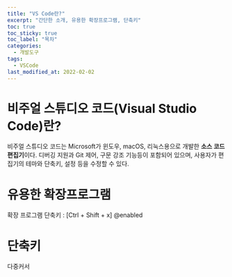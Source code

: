 ```yaml
---
title: "VS Code란?"
excerpt: "간단한 소개, 유용한 확장프로그램, 단축키"
toc: true
toc_sticky: true
toc_label: "목차"
categories:
  - 개발도구
tags:
  - VSCode
last_modified_at: 2022-02-02
---
```


# 비주얼 스튜디오 코드(Visual Studio Code)란?
비주얼 스튜디오 코드는 Microsoft가 윈도우, macOS, 리눅스용으로 개발한 **소스 코드 편집기**이다. 디버깅 지원과 Git 제어, 구문 강조 기능등이 포함되어 있으며, 사용자가 편집기의 테마와 단축키, 설정 등을 수정할 수 있다.

# 유용한 확장프로그램 

확장 프로그램 단축키 : [Ctrl + Shift + x]
@enabled


# 단축키
다중커서 